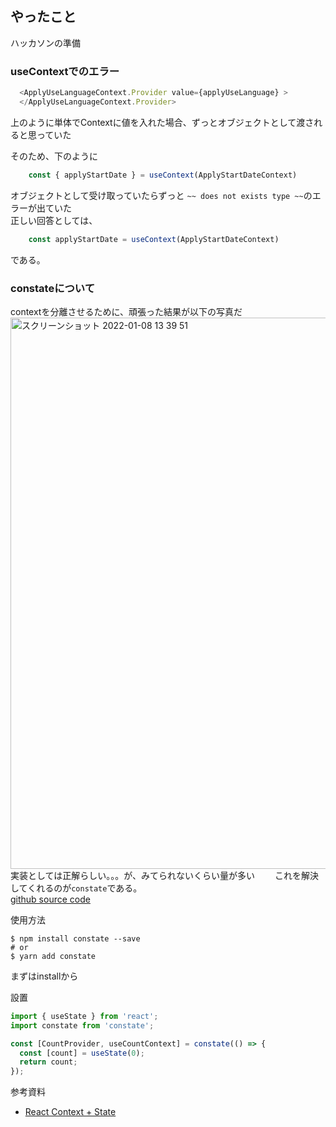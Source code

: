 ## やったこと
ハッカソンの準備

### useContextでのエラー
```js
  <ApplyUseLanguageContext.Provider value={applyUseLanguage} >
  </ApplyUseLanguageContext.Provider>
```
上のように単体でContextに値を入れた場合、ずっとオブジェクトとして渡されると思っていた  

そのため、下のように
```js
	const { applyStartDate } = useContext(ApplyStartDateContext)
```
オブジェクトとして受け取っていたらずっと `~~ does not exists type ~~`のエラーが出ていた  
正しい回答としては、
```js
	const applyStartDate = useContext(ApplyStartDateContext)
```
である。

### constateについて
contextを分離させるために、頑張った結果が以下の写真だ  
<img width="882" alt="スクリーンショット 2022-01-08 13 39 51" src="https://user-images.githubusercontent.com/78260526/148631642-92fa73af-513c-4ab3-ab81-ac616310072e.png">  
実装としては正解らしい。。。が、みてられないくらい量が多い　　
これを解決してくれるのが`constate`である。  
[github source code](https://github.com/diegohaz/constate)  

使用方法
```shell
$ npm install constate --save
# or
$ yarn add constate
```
まずはinstallから  

設置
```js
import { useState } from 'react';
import constate from 'constate';

const [CountProvider, useCountContext] = constate(() => {
  const [count] = useState(0);
  return count;
});
```

参考資料
- [React Context + State](https://bestofreactjs.com/repo/diegohaz-constate-react-awesome-react-hooks)
